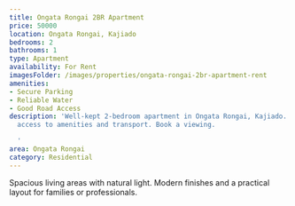 ```yaml
---
title: Ongata Rongai 2BR Apartment
price: 50000
location: Ongata Rongai, Kajiado
bedrooms: 2
bathrooms: 1
type: Apartment
availability: For Rent
imagesFolder: /images/properties/ongata-rongai-2br-apartment-rent
amenities:
- Secure Parking
- Reliable Water
- Good Road Access
description: 'Well-kept 2-bedroom apartment in Ongata Rongai, Kajiado. Convenient
  access to amenities and transport. Book a viewing.

  '
area: Ongata Rongai
category: Residential
---
```


Spacious living areas with natural light. Modern finishes and a practical layout for families or professionals.
